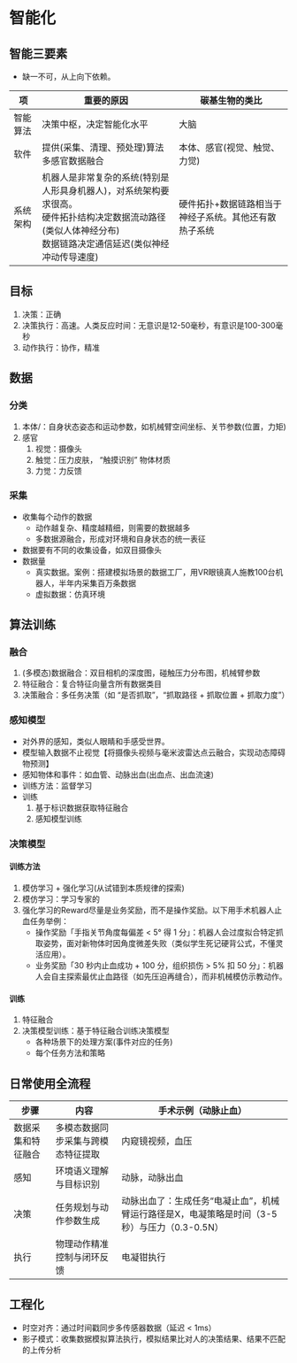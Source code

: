 # 智能化
## 智能三要素
* 缺一不可，从上向下依赖。

| 项 | 重要的原因 | 碳基生物的类比 |
| - | - | - |
| 智能算法 | 决策中枢，决定智能化水平 | 大脑 |
| 软件 | 提供(采集、清理、预处理)算法多感官数据融合 | 本体、感官(视觉、触觉、力觉) |
| 系统架构 | 机器人是非常复杂的系统(特别是人形具身机器人)，对系统架构要求很高。 <br/> 硬件拓扑结构决定数据流动路径(类似人体神经分布) <br/> 数据链路决定通信延迟(类似神经冲动传导速度) | 硬件拓扑+数据链路相当于神经子系统。其他还有散热子系统 |

## 目标
1. 决策：正确
1. 决策执行：高速。人类反应时间：无意识是12-50毫秒，有意识是100-300毫秒
1. 动作执行：协作，精准

## 数据
### 分类
1. 本体/：自身状态姿态和运动参数，如机械臂空间坐标、关节参数(位置，力矩)
1. 感官
    1. 视觉：摄像头
    1. 触觉：压力皮肤， “触摸识别” 物体材质
    1. 力觉：力反馈

### 采集
* 收集每个动作的数据
    * 动作越复杂、精度越精细，则需要的数据越多
    * 多数据源融合，形成对环境和自身状态的统一表征
* 数据要有不同的收集设备，如双目摄像头
* 数据量
    * 真实数据。案例：搭建模拟场景的数据工厂，用VR眼镜真人施教100台机器人，半年内采集百万条数据
    * 虚拟数据：仿真环境

## 算法训练
### 融合
1. (多模态)数据融合：双目相机的深度图，碰触压力分布图，机械臂参数
1. 特征融合：复合特征向量含所有数据类目
1. 决策融合：多任务决策（如 “是否抓取”，“抓取路径 + 抓取位置 + 抓取力度”）

### 感知模型
* 对外界的感知，类似人眼睛和手感受世界。
* 模型输入数据不止视觉【将摄像头视频与毫米波雷达点云融合，实现动态障碍物预测】
* 感知物体和事件：如血管、动脉出血(出血点、出血流速)
* 训练方法：监督学习
* 训练
    1. 基于标识数据获取特征融合
    1. 感知模型训练

### 决策模型
#### 训练方法
1. 模仿学习 + 强化学习(从试错到本质规律的探索)
1. 模仿学习：学习专家的
1. 强化学习的Reward尽量是业务奖励，而不是操作奖励。以下用手术机器人止血任务举例：
    * 操作奖励「手指关节角度每偏差 < 5° 得 1 分」：机器人会过度拟合特定抓取姿势，面对新物体时因角度微差失败（类似学生死记硬背公式，不懂灵活应用）。
    * 业务奖励「30 秒内止血成功 + 100 分，组织损伤 > 5% 扣 50 分」：机器人会自主探索最优止血路径（如先压迫再缝合），而非机械模仿示教动作。

#### 训练
1. 特征融合
1. 决策模型训练：基于特征融合训练决策模型
    * 各种场景下的处理方案(事件对应的任务)
    * 每个任务方法和策略

## 日常使用全流程
| 步骤 | 内容 | 手术示例（动脉止血） |
| - | - | - |
| 数据采集和特征融合 | 多模态数据同步采集与跨模态特征提取 | 内窥镜视频，血压 |
| 感知 | 环境语义理解与目标识别 | 动脉，动脉出血 |
| 决策 | 任务规划与动作参数生成 | 动脉出血了：生成任务“电凝止血”，机械臂运行路径是X，电凝策略是时间（3-5 秒）与压力（0.3-0.5N） |
| 执行 | 物理动作精准控制与闭环反馈 | 电凝钳执行 |

## 工程化
* 时空对齐：通过时间戳同步多传感器数据（延迟 < 1ms）
* 影子模式：收集数据模拟算法执行，模拟结果比对人的决策结果、结果不匹配的上传分析
